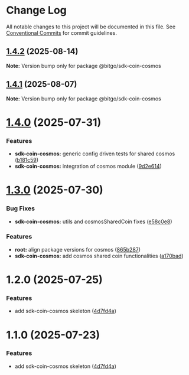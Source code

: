 # Change Log

All notable changes to this project will be documented in this file.
See [Conventional Commits](https://conventionalcommits.org) for commit guidelines.

## [1.4.2](https://github.com/BitGo/BitGoJS/compare/@bitgo/sdk-coin-cosmos@1.4.1...@bitgo/sdk-coin-cosmos@1.4.2) (2025-08-14)

**Note:** Version bump only for package @bitgo/sdk-coin-cosmos

## [1.4.1](https://github.com/BitGo/BitGoJS/compare/@bitgo/sdk-coin-cosmos@1.4.0...@bitgo/sdk-coin-cosmos@1.4.1) (2025-08-07)

**Note:** Version bump only for package @bitgo/sdk-coin-cosmos

# [1.4.0](https://github.com/BitGo/BitGoJS/compare/@bitgo/sdk-coin-cosmos@1.3.0...@bitgo/sdk-coin-cosmos@1.4.0) (2025-07-31)

### Features

- **sdk-coin-cosmos:** generic config driven tests for shared cosmos ([b181c59](https://github.com/BitGo/BitGoJS/commit/b181c5924002196e365341cf573dd35dcd7cd6cc))
- **sdk-coin-cosmos:** integration of cosmos module ([9d2e614](https://github.com/BitGo/BitGoJS/commit/9d2e614b987835896259e17b3716be3b2e40a279))

# [1.3.0](https://github.com/BitGo/BitGoJS/compare/@bitgo/sdk-coin-cosmos@1.2.0...@bitgo/sdk-coin-cosmos@1.3.0) (2025-07-30)

### Bug Fixes

- **sdk-coin-cosmos:** utils and cosmosSharedCoin fixes ([e58c0e8](https://github.com/BitGo/BitGoJS/commit/e58c0e838f768520814ca5e6697be272ef49049a))

### Features

- **root:** align package versions for cosmos ([865b287](https://github.com/BitGo/BitGoJS/commit/865b287431ae743c99faaa50318857dff54dfa8b))
- **sdk-coin-cosmos:** add cosmos shared coin functionalities ([a170bad](https://github.com/BitGo/BitGoJS/commit/a170bad860723b844ee12e3f257ea93df1831ee9))

# 1.2.0 (2025-07-25)

### Features

- add sdk-coin-cosmos skeleton ([4d7fd4a](https://github.com/BitGo/BitGoJS/commit/4d7fd4ae10417c063e2ddc9da37ba44dd408fdb8))

# 1.1.0 (2025-07-23)

### Features

- add sdk-coin-cosmos skeleton ([4d7fd4a](https://github.com/BitGo/BitGoJS/commit/4d7fd4ae10417c063e2ddc9da37ba44dd408fdb8))

